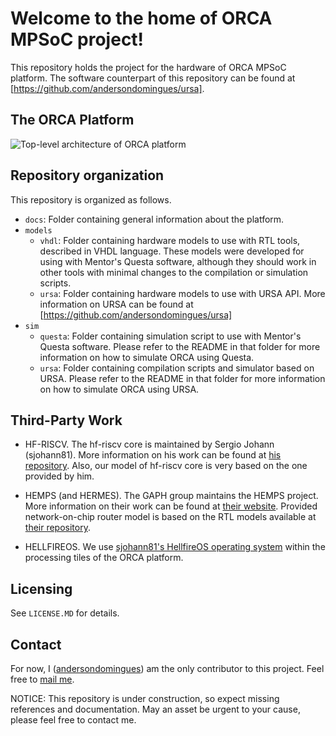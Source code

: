 # Welcome to the home of ORCA MPSoC project!

This repository holds the project for the hardware of ORCA MPSoC platform. The software counterpart of this repository can be found at [https://github.com/andersondomingues/ursa].

## The ORCA Platform

![Top-level architecture of ORCA platform](https://raw.githubusercontent.com/andersondomingues/orca-mpsoc/master/docs/orca-mpsoc.png)

## Repository organization

This repository is organized as follows.

- `docs`: Folder containing general information about the platform.
- `models`
   - `vhdl`: Folder containing hardware models to use with RTL tools, described in VHDL language. These models were developed for using with Mentor's Questa software, although they should work in other tools with minimal changes to the compilation or simulation scripts.
   - `ursa`: Folder containing hardware models to use with URSA API. More information on URSA can be found at [https://github.com/andersondomingues/ursa] 
- `sim`
   - `questa`: Folder containing simulation script to use with Mentor's Questa software. Please refer to the README in that folder for more information on how to simulate ORCA using Questa.
   - `ursa`: Folder containing compilation scripts and simulator based on URSA. Please refer to the README in that folder for more information on how to simulate ORCA using URSA.
   
## Third-Party Work

- HF-RISCV. The hf-riscv core is maintained by Sergio Johann (sjohann81). More information on his work can be found at [his repository](https://github.com/sjohann81). Also, our model of hf-riscv core is very based on the one provided by him. 

- HEMPS (and HERMES). The GAPH group maintains the HEMPS project. More information on their work can be found at [their website](http://www.inf.pucrs.br/hemps/getting_started.html). Provided network-on-chip router model is based on the RTL models available at [their repository](https://github.com/GaphGroup/hemps). 

- HELLFIREOS. We use [sjohann81's HellfireOS operating system](https://github.com/sjohann81) within the processing tiles of the ORCA platform. 

## Licensing

See ``LICENSE.MD`` for details. 

## Contact

For now, I ([andersondomingues](https://github.com/andersondomingues)) am the only contributor to this project. Feel free to [mail me](mailto:ti.andersondomingues@gmail.com).

NOTICE: This repository is under construction, so expect missing references and documentation. May an asset be urgent to your cause, please feel free to contact me.
